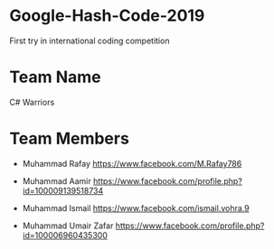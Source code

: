 # Google-Hash-Code-2019
First try in international coding competition

# Team Name

C# Warriors

# Team Members

* Muhammad Rafay https://www.facebook.com/M.Rafay786

* Muhammad Aamir https://www.facebook.com/profile.php?id=100009139518734

* Muhammad Ismail https://www.facebook.com/ismail.vohra.9

* Muhammad Umair Zafar https://www.facebook.com/profile.php?id=100006960435300

